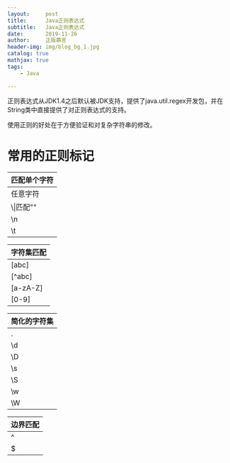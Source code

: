 ```yaml
---
layout:     post
title:      Java正则表达式
subtitle:   Java正则表达式
date:       2019-11-26
author:     正版慕言
header-img: img/blog_bg_1.jpg
catalog: true
mathjax: true
tags:
    - Java

---
```


正则表达式从JDK1.4之后默认被JDK支持，提供了java.util.regex开发包，并在String类中直接提供了对正则表达式的支持。

使用正则的好处在于方便验证和对复杂字符串的修改。

# 常用的正则标记

|匹配单个字符|
|---|
|任意字符|表示匹配任意字符|
|\\\\|匹配"\"|
|\n|匹配换行|
|\t|匹配制表符|

|字符集匹配|
|---|
|[abc]|可能是a, b, c中的任意一个|
|[^abc]|不是a, b, c的任意一个|
|[a-zA-Z]|任意一个字母，不区分大小写|
|[0-9]|表示任意一位数字|

|简化的字符集|
|---|
|.|表示任意一个字符|
|\d|一个数字，等价于[0-9]|
|\D|等价于[^0-9]|
|\s|匹配任意一位空格，可能是空格、换行、制表符|
|\S|匹配任意非空字符|
|\w|匹配字母、数字、下划线，等价于|
|\W|匹配非字母数字下划线[^a-zA-Z_0-9]|

|边界匹配|
|---|
|^|匹配边界开始|
|$|匹配边界结束|